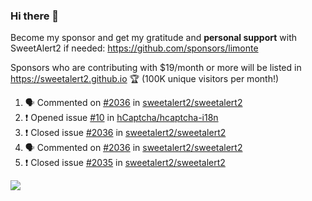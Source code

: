 ### Hi there 👋

Become my sponsor and get my gratitude and **personal support** with SweetAlert2 if needed: https://github.com/sponsors/limonte

Sponsors who are contributing with $19/month or more will be listed in https://sweetalert2.github.io 🏆 (100K unique visitors per month!)

<!--START_SECTION:activity-->
1. 🗣 Commented on [#2036](https://github.com//sweetalert2/sweetalert2/issues/2036) in [sweetalert2/sweetalert2](https://github.com//sweetalert2/sweetalert2)
2. ❗️ Opened issue [#10](https://github.com//hCaptcha/hcaptcha-i18n/issues/10) in [hCaptcha/hcaptcha-i18n](https://github.com//hCaptcha/hcaptcha-i18n)
3. ❗️ Closed issue [#2036](https://github.com//sweetalert2/sweetalert2/issues/2036) in [sweetalert2/sweetalert2](https://github.com//sweetalert2/sweetalert2)
4. 🗣 Commented on [#2036](https://github.com//sweetalert2/sweetalert2/issues/2036) in [sweetalert2/sweetalert2](https://github.com//sweetalert2/sweetalert2)
5. ❗️ Closed issue [#2035](https://github.com//sweetalert2/sweetalert2/issues/2035) in [sweetalert2/sweetalert2](https://github.com//sweetalert2/sweetalert2)
<!--END_SECTION:activity-->

![](https://github-readme-stats.vercel.app/api?username=limonte&theme=vue&show_icons=true)
